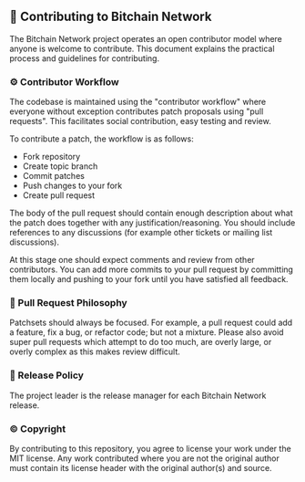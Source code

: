 ## 🤝 Contributing to Bitchain Network

The Bitchain Network project operates an open contributor model where anyone is
welcome to contribute. This document explains the practical process and guidelines for
contributing.


### ⚙️ Contributor Workflow

The codebase is maintained using the "contributor workflow" where everyone
without exception contributes patch proposals using "pull requests". This
facilitates social contribution, easy testing and review.

To contribute a patch, the workflow is as follows:

- Fork repository
- Create topic branch
- Commit patches
- Push changes to your fork
- Create pull request
  
The body of the pull request should contain enough description about what the
patch does together with any justification/reasoning. You should include
references to any discussions (for example other tickets or mailing list
discussions).

At this stage one should expect comments and review from other contributors. You
can add more commits to your pull request by committing them locally and pushing
to your fork until you have satisfied all feedback.


### 🎯 Pull Request Philosophy

Patchsets should always be focused. For example, a pull request could add a
feature, fix a bug, or refactor code; but not a mixture. Please also avoid super
pull requests which attempt to do too much, are overly large, or overly complex
as this makes review difficult.


### 📑 Release Policy

The project leader is the release manager for each Bitchain Network release.

### ©️ Copyright

By contributing to this repository, you agree to license your work under the 
MIT license. Any work contributed where you are not the original 
author must contain its license header with the original author(s) and source.

